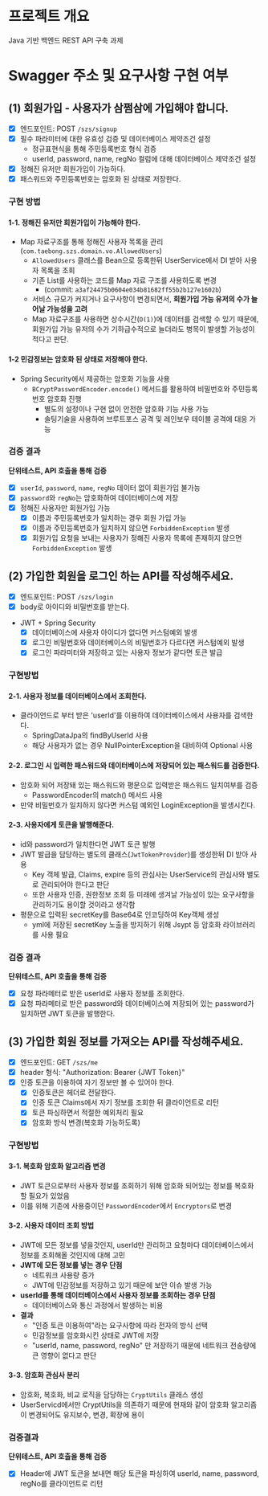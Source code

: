 # 프로젝트 개요
Java 기반 백엔드 REST API 구축 과제

# Swagger 주소 및 요구사항 구현 여부
## (1) 회원가입 - 사용자가 삼쩜삼에 가입해야 합니다.
- [x] 엔드포인트: POST `/szs/signup`
- [x] 필수 파라미터에 대한 유효성 검증 및 데이터베이스 제약조건 설정
  - 정규표현식을 통해 주민등록번호 형식 검증
  - userId, password, name, regNo 컬럼에 대해 데이터베이스 제약조건 설정
- [x] 정해진 유저만 회원가입이 가능하다.
- [x] 패스워드와 주민등록번호는 암호화 된 상태로 저장한다.

### 구현 방법
#### 1-1. 정해진 유저만 회원가입이 가능해야 한다.
- Map 자료구조를 통해 정해진 사용자 목록을 관리(`com.taebong.szs.domain.vo.AllowedUsers`)
  - `AllowedUsers` 클래스를 Bean으로 등록한뒤 UserService에서 DI 받아 사용자 목록을 조회 
  - 기존 List를 사용하는 코드를 Map 자료 구조를 사용하도록 변경 
    - (commit: `a3af24475b0604e034b81682ff55b2b127e1602b`)
  - 서비스 규모가 커지거나 요구사항이 변경되면서, **회원가입 가능 유저의 수가 늘어날 가능성을 고려**
  - Map 자료구조를 사용하면 상수시간(`O(1)`)에 데이터를 검색할 수 있기 때문에, 회원가입 가능 유저의 수가 기하급수적으로 늘더라도 병목이 발생할 가능성이 적다고 판단.

#### 1-2 민감정보는 암호화 된 상태로 저장해야 한다.
- Spring Security에서 제공하는 암호화 기능을 사용
  - `BCryptPasswordEncoder.encode()` 메서드를 활용하여 비밀번호와 주민등록번호 암호화 진행
    - 별도의 설정이나 구현 없이 안전한 암호화 기능 사용 가능
    - 솔팅기술을 사용하여 브루트포스 공격 및 레인보우 테이블 공격에 대응 가능

### 검증 결과
**단위테스트, API 호출을 통해 검증**
- [x] `userId`, `password`, `name`, `regNo` 데이터 없이 회원가입 불가능
- [x] `password`와 `regNo`는 암호화하여 데이터베이스에 저장
- [x] 정해진 사용자만 회원가입 가능
  - [x] 이름과 주민등록번호가 일치하는 경우 회원 가입 가능
  - [x] 이름과 주민등록번호가 일치하지 않으면 `ForbiddenException` 발생
  - [x] 회원가입 요청을 보내는 사용자가 정해진 사용자 목록에 존재하지 않으면 `ForbiddenException` 발생

## (2) 가입한 회원을 로그인 하는 API를 작성해주세요.
- [x] 엔드포인트: POST `/szs/login`
- [x] body로 아이디와 비밀번호를 받는다.
- JWT + Spring Security
  - [x] 데이터베이스에 사용자 아이디가 없다면 커스텀예외 발생
  - [x] 로그인 비밀번호와 데이터베이스의 비밀번호가 다르다면 커스텀예외 발생
  - [x] 로그인 파라미터와 저장하고 있는 사용자 정보가 같다면 토큰 발급

### 구현방법
#### 2-1. 사용자 정보를 데이터베이스에서 조회한다.
- 클라이언드로 부터 받은 'userId'를 이용하여 데이터베이스에서 사용자를 검색한다.
  - SpringDataJpa의 findByUserId 사용
  - 해당 사용자가 없는 경우 NullPointerException을 대비하여 Optional 사용
  
#### 2-2. 로그인 시 입력한 패스워드와 데이터베이스에 저장되어 있는 패스워드를 검증한다.
- 암호화 되어 저장돼 있는 패스워드와 평문으로 입력받은 패스워드 일치여부를 검증
  - PasswordEncoder의 match() 메서드 사용
- 만약 비밀번호가 일치하지 않다면 커스텀 예외인 LoginException을 발생시킨다.

#### 2-3. 사용자에게 토큰을 발행해준다.
- id와 password가 일치한다면 JWT 토큰 발행
- JWT 발급을 담당하는 별도의 클래스(`JwtTokenProvider`)를 생성한뒤 DI 받아 사용
  - Key 객체 발급, Claims, expire 등의 관심사는 UserService의 관심사와 별도로 관리되어야 한다고 판단
  - 또한 사용자 인증, 권한정보 조회 등 미래에 생겨날 가능성이 있는 요구사항을 관리하기도 용이할 것이라고 생각함 
- 평문으로 입력된 secretKey를 Base64로 인코딩하여 Key객체 생성
  - yml에 저장된 secretKey 노출을 방지하기 위해 Jsypt 등 암호화 라이브러리를 사용 필요

### 검증 결과
**단위테스트, API 호출을 통해 검증**
- [x] 요청 파라메터로 받은 userId로 사용자 정보를 조회한다.
- [x] 요청 파라메터로 받은 password와 데이터베이스에 저장되어 있는 password가 일치하면 JWT 토큰을 발행한다.

## (3) 가입한 회원 정보를 가져오는 API를 작성해주세요.
- [x] 엔드포인트: GET `/szs/me`
- [x] header 형식: "Authorization: Bearer {JWT Token}"
- [x] 인증 토큰을 이용하여 자기 정보만 볼 수 있어야 한다.
  - [x] 인증토큰은 헤더로 전달한다. 
  - [x] 인증 토큰 Claims에서 자기 정보를 조회한 뒤 클라이언트로 리턴
  - [x] 토큰 파싱하면서 적절한 예외처리 필요
  - [x] 암호화 방식 변경(복호화 가능하도록)

### 구현방법
#### 3-1. 복호화 암호화 알고리즘 변경
  - JWT 토큰으로부터 사용자 정보를 조회하기 위해 암호화 되어있는 정보를 복호화 할 필요가 있었음
  - 이를 위해 기존에 사용중이던 `PasswordEncoder`에서 `Encryptors`로 변경

#### 3-2. 사용자 데이터 조회 방법
  - JWT에 모든 정보를 넣을것인지, userId만 관리하고 요청마다 데이터베이스에서 정보를 조회해올 것인지에 대해 고민
  - **JWT에 모든 정보를 넣는 경우 단점**
    - 네트워크 사용량 증가
    - JWT에 민감정보를 저장하고 있기 때문에 보안 이슈 발생 가능
  - **userId를 통해 데이터베이스에서 사용자 정보를 조회하는 경우 단점**
    - 데이터베이스와 통신 과정에서 발생하는 비용
  - **결과**
    - "인증 토큰 이용하여"라는 요구사항에 따라 전자의 방식 선택
    - 민감정보를 암호화시킨 상태로 JWT에 저장
    - "userId, name, password, regNo" 만 저장하기 때문에 네트워크 전송량에 큰 영향이 없다고 판단

#### 3-3. 암호화 관심사 분리
- 암호화, 복호화, 비교 로직을 담당하는 `CryptUtils` 클래스 생성
- UserServicd에서만 CryptUtils을 의존하기 때문에 현재와 같이 암호화 알고리즘이 변경되어도 유지보수, 변경, 확장에 용이

### 검증결과
**단위테스트, API 호출을 통해 검증**
- [x] Header에 JWT 토큰을 보내면 해당 토큰을 파싱하여 userId, name, password, regNo를 클라이언트로 리턴
